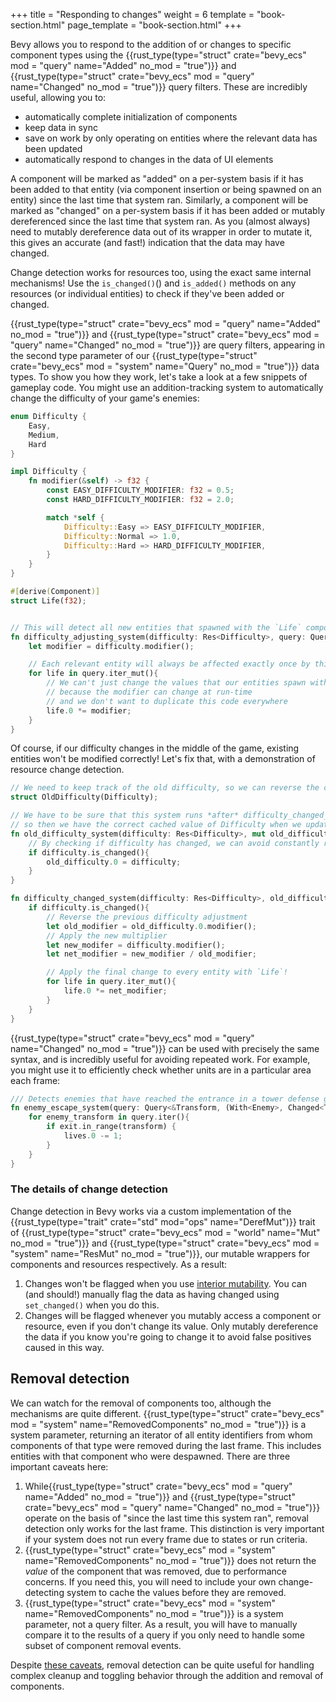 +++
title = "Responding to changes"
weight = 6
template = "book-section.html"
page_template = "book-section.html"
+++

Bevy allows you to respond to the addition of or changes to specific component types using the {{rust_type(type="struct" crate="bevy_ecs" mod = "query" name="Added" no_mod = "true")}} and {{rust_type(type="struct" crate="bevy_ecs" mod = "query" name="Changed" no_mod = "true")}} query filters.
These are incredibly useful, allowing you to:

- automatically complete initialization of components
- keep data in sync
- save on work by only operating on entities where the relevant data has been updated
- automatically respond to changes in the data of UI elements

A component will be marked as "added" on a per-system basis if it has been added to that entity (via component insertion or being spawned on an entity) since the last time that system ran.
Similarly, a component will be marked as "changed" on a per-system basis if it has been added or mutably dereferenced since the last time that system ran.
As you (almost always) need to mutably dereference data out of its wrapper in order to mutate it, this gives an accurate (and fast!) indication that the data may have changed.

Change detection works for resources too, using the exact same internal mechanisms!
Use the `is_changed()`() and `is_added()` methods on any resources (or individual entities) to check if they've been added or changed.

{{rust_type(type="struct" crate="bevy_ecs" mod = "query" name="Added" no_mod = "true")}} and {{rust_type(type="struct" crate="bevy_ecs" mod = "query" name="Changed" no_mod = "true")}} are query filters, appearing in the second type parameter of our {{rust_type(type="struct" crate="bevy_ecs" mod = "system" name="Query" no_mod = "true")}} data types.
To show you how they work, let's take a look at a few snippets of gameplay code.
You might use an addition-tracking system to automatically change the difficulty of your game's enemies:

```rust
enum Difficulty {
    Easy,
    Medium,
    Hard
}

impl Difficulty {
    fn modifier(&self) -> f32 {
        const EASY_DIFFICULTY_MODIFIER: f32 = 0.5;
        const HARD_DIFFICULTY_MODIFIER: f32 = 2.0;

        match *self {
            Difficulty::Easy => EASY_DIFFICULTY_MODIFIER,
            Difficulty::Normal => 1.0,
            Difficulty::Hard => HARD_DIFFICULTY_MODIFIER,
        }
    }
}

#[derive(Component)]
struct Life(f32);


// This will detect all new entities that spawned with the `Life` component, or entities who just had that component added
fn difficulty_adjusting_system(difficulty: Res<Difficulty>, query: Query<&mut Life, Added<Life>>){
    let modifier = difficulty.modifier();

    // Each relevant entity will always be affected exactly once by this system
    for life in query.iter_mut(){
        // We can't just change the values that our entities spawn with,
        // because the modifier can change at run-time
        // and we don't want to duplicate this code everywhere
        life.0 *= modifier;
    } 
}
```

Of course, if our difficulty changes in the middle of the game, existing entities won't be modified correctly!
Let's fix that, with a demonstration of resource change detection.

```rust
// We need to keep track of the old difficulty, so we can reverse the changes easily
struct OldDifficulty(Difficulty);

// We have to be sure that this system runs *after* difficulty_changed_system
// so then we have the correct cached value of Difficulty when we update enemy stats
fn old_difficulty_system(difficulty: Res<Difficulty>, mut old_difficulty: ResMut<OldDifficulty>){
    // By checking if difficulty has changed, we can avoid constantly rewriting this value
    if difficulty.is_changed(){
        old_difficulty.0 = difficulty;
    }
}

fn difficulty_changed_system(difficulty: Res<Difficulty>, old_difficulty: Res<OldDifficulty> query: Query<&mut Life>){
    if difficulty.is_changed(){
        // Reverse the previous difficulty adjustment
        let old_modifier = old_difficulty.0.modifier();
        // Apply the new multiplier
        let new_modifer = difficulty.modifier();
        let net_modifier = new_modifier / old_modifier;

        // Apply the final change to every entity with `Life`!
        for life in query.iter_mut(){
            life.0 *= net_modifier;
        } 
    }
}
```

{{rust_type(type="struct" crate="bevy_ecs" mod = "query" name="Changed" no_mod = "true")}} can be used with precisely the same syntax, and is incredibly useful for avoiding repeated work.
For example, you might use it to efficiently check whether units are in a particular area each frame:

```rust
/// Detects enemies that have reached the entrance in a tower defense game
fn enemy_escape_system(query: Query<&Transform, (With<Enemy>, Changed<Transform>>>, exit: Res<Exit>, lives: ResMut<Lives>){
    for enemy_transform in query.iter(){
        if exit.in_range(transform) {
            lives.0 -= 1;
        }
    }
}
```

### The details of change detection

Change detection in Bevy works via a custom implementation of the {{rust_type(type="trait" crate="std" mod="ops" name="DerefMut")}} trait of {{rust_type(type="struct" crate="bevy_ecs" mod = "world" name="Mut" no_mod = "true")}} and {{rust_type(type="struct" crate="bevy_ecs" mod = "system" name="ResMut" no_mod = "true")}}, our mutable wrappers for components and resources respectively.
As a result:

1. Changes won't be flagged when you use [interior mutability](https://doc.rust-lang.org/book/ch15-05-interior-mutability.html). You can (and should!) manually flag the data as having changed using `set_changed()` when you do this.
2. Changes will be flagged whenever you mutably access a component or resource, even if you don't change its value. Only mutably dereference the data if you know you're going to change it to avoid false positives caused in this way.

## Removal detection

We can watch for the removal of components too, although the mechanisms are quite different.
{{rust_type(type="struct" crate="bevy_ecs" mod = "system" name="RemovedComponents" no_mod = "true")}} is a system parameter, returning an iterator of all entity identifiers from whom components of that type were removed during the last frame.
This includes entities with that component who were despawned.
There are three important caveats here:

1. While{{rust_type(type="struct" crate="bevy_ecs" mod = "query" name="Added" no_mod = "true")}} and {{rust_type(type="struct" crate="bevy_ecs" mod = "query" name="Changed" no_mod = "true")}} operate on the basis of "since the last time this system ran", removal detection only works for the last frame. This distinction is very important if your system does not run every frame due to states or run criteria.
2. {{rust_type(type="struct" crate="bevy_ecs" mod = "system" name="RemovedComponents" no_mod = "true")}} does not return the *value* of the component that was removed, due to performance concerns. If you need this, you will need to include your own change-detecting system to cache the values before they are removed.
3. {{rust_type(type="struct" crate="bevy_ecs" mod = "system" name="RemovedComponents" no_mod = "true")}} is a system parameter, not a query filter. As a result, you will have to manually compare it to the results of a query if you only need to handle some subset of component removal events.

Despite [these caveats](https://github.com/bevyengine/bevy/issues/2148), removal detection can be quite useful for handling complex cleanup and toggling behavior through the addition and removal of components.

